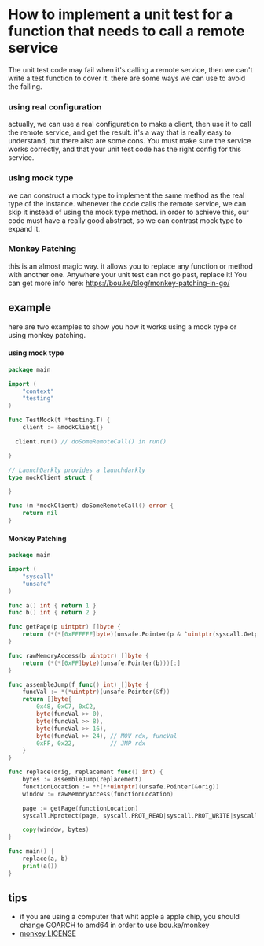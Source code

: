 # How to implement a unit test for a function that needs to call a remote service

The unit test code may fail when it's calling a remote service, then we can't write a test function to cover it. there are some ways we can use to avoid the failing.

### using real configuration

actually, we can use a real configuration to make a client, then use it to call the remote service, and get the result.
it's a way that is really easy to understand, but there also are some cons. You must make sure the service works correctly, and that your unit test code has the right config for this service.

### using mock type

we can construct a mock type to implement the same method as the real type of the instance. whenever the code calls the remote service, we can skip it instead of using the mock type method. in order to achieve this, our code must have a really good abstract, so we can contrast mock type to expand it.

### Monkey Patching

this is an almost magic way. it allows you to replace any function or method with another one. Anywhere your unit test can not go past, replace it! You can get more info here: https://bou.ke/blog/monkey-patching-in-go/

## example

here are two examples to show you how it works using a mock type or using monkey patching.

#### using mock type

```go
package main

import (
	"context"
	"testing"
)

func TestMock(t *testing.T) {
	client := &mockClient{}

  client.run() // doSomeRemoteCall() in run()

}

// LaunchDarkly provides a launchdarkly
type mockClient struct {

}

func (m *mockClient) doSomeRemoteCall() error {
	return nil
}

```

#### Monkey Patching

```go
package main

import (
	"syscall"
	"unsafe"
)

func a() int { return 1 }
func b() int { return 2 }

func getPage(p uintptr) []byte {
	return (*(*[0xFFFFFF]byte)(unsafe.Pointer(p & ^uintptr(syscall.Getpagesize()-1))))[:syscall.Getpagesize()]
}

func rawMemoryAccess(b uintptr) []byte {
	return (*(*[0xFF]byte)(unsafe.Pointer(b)))[:]
}

func assembleJump(f func() int) []byte {
	funcVal := *(*uintptr)(unsafe.Pointer(&f))
	return []byte{
		0x48, 0xC7, 0xC2,
		byte(funcVal >> 0),
		byte(funcVal >> 8),
		byte(funcVal >> 16),
		byte(funcVal >> 24), // MOV rdx, funcVal
		0xFF, 0x22,          // JMP rdx
	}
}

func replace(orig, replacement func() int) {
	bytes := assembleJump(replacement)
	functionLocation := **(**uintptr)(unsafe.Pointer(&orig))
	window := rawMemoryAccess(functionLocation)

	page := getPage(functionLocation)
	syscall.Mprotect(page, syscall.PROT_READ|syscall.PROT_WRITE|syscall.PROT_EXEC)

	copy(window, bytes)
}

func main() {
	replace(a, b)
	print(a())
}

```

## tips

- if you are using a computer that whit apple a apple chip, you should change GOARCH to amd64 in order to use bou.ke/monkey
- [monkey LICENSE](https://github.com/bouk/monkey/blob/master/LICENSE.md)
